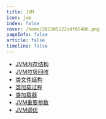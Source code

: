```yaml
---
title: JVM
icon: jvm 
index: false
cover: /home/202305122sdf05406.png
pageInfo: false
article: false
timeline: false
---
```

- <HopeIcon icon="page"/> [JVM内存结构](1memory.md)
- <HopeIcon icon="page"/> [JVM垃圾回收](2gc.md)
- <HopeIcon icon="page"/> [类文件结构](3classfilestructure.md)
- <HopeIcon icon="page"/> [类加载过程](4classloadprocess.md)
- <HopeIcon icon="page"/> [类加载器](5classloader.md)
- <HopeIcon icon="page"/> [JVM重要参数](6jvmparameters.md)
- <HopeIcon icon="page"/> [JVM调优](7gcoptimize.md)
